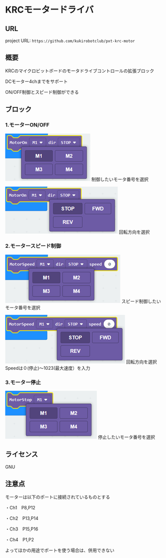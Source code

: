 # KRCモータードライバ


## URL
project URL:  ```https://github.com/kukirobotclub/pxt-krc-motor```

## 概要
KRCのマイクロビットボードのモータドライブコントロールの拡張ブロック

DCモーター4chまでをサポート

ON/OFF制御とスピード制御ができる

## ブロック
### 1.モーターON/OFF
![image](KRCmotorOn01.png)
制御したいモータ番号を選択

![image](KRCmotorOn02.png)
回転方向を選択

### 2.モータースピード制御
![image](KRCmotorSpeed01.png)
スピード制御したいモータ番号を選択

![image](KRCmotorSpeed02.png)
回転方向を選択
Speedは０(停止)～1023(最大速度）を入力

### 3.モーター停止
![image](KRCmotorStop.png)
停止したいモータ番号を選択



## ライセンス

GNU

## 注意点

モーターは以下のポートに接続されているものとする

・Ch1　P8,P12

・Ch2　P13,P14

・Ch3　P15,P16

・Ch4　P1,P2

よってほかの用途でポートを使う場合は、併用できない
